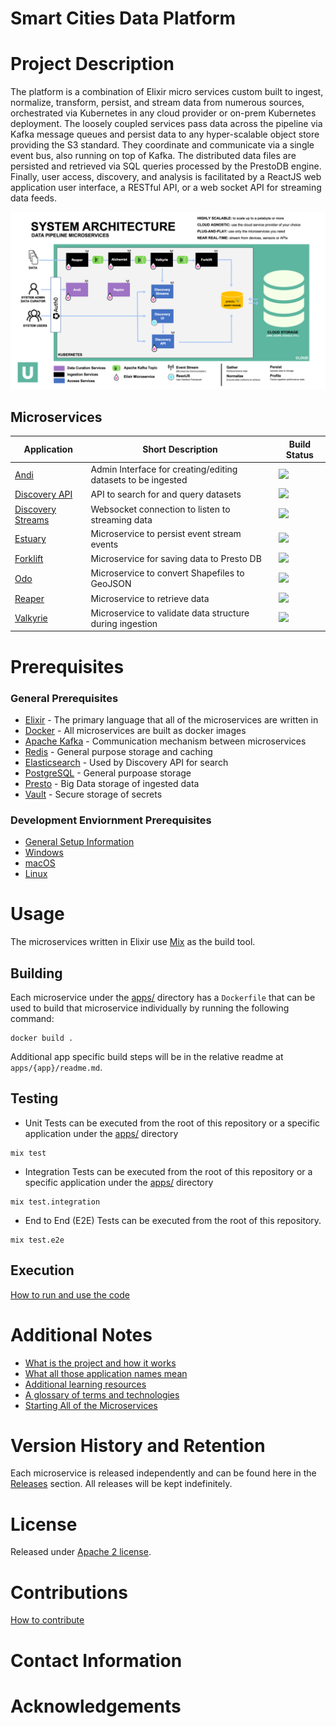 # Smart Cities Data Platform

# Project Description
The platform is a combination of Elixir micro services custom built to ingest, normalize, transform,
persist, and stream data from numerous sources, orchestrated via Kubernetes in any cloud provider or
on-prem Kubernetes deployment. The loosely coupled services pass data across the pipeline via Kafka
message queues and persist data to any hyper-scalable object store providing the S3 standard. They
coordinate and communicate via a single event bus, also running on top of Kafka. The distributed data
files are persisted and retrieved via SQL queries processed by the PrestoDB engine.
Finally, user access, discovery, and analysis is facilitated by a ReactJS web application user interface,
a RESTful API, or a web socket API for streaming data feeds.

![scdp architecture diagram](./scdp_arch.png?raw=true "scdp architecture")

## Microservices
| Application       | Short Description | Build Status |
| ----------------- | ----------------- | ------------ |
| [Andi](https://github.com/Datastillery/smartcitiesdata/blob/master/apps/andi/README.md)                             | Admin Interface for creating/editing datasets to be ingested  | ![](https://github.com/Datastillery/smartcitiesdata/actions/workflows/andi.yml/badge.svg)  |
| [Discovery API](https://github.com/Datastillery/smartcitiesdata/blob/master/apps/discovery_api/README.md)           | API to search for and query datasets                          | ![](https://github.com/Datastillery/smartcitiesdata/actions/workflows/discovery_api.yml/badge.svg) |
| [Discovery Streams](https://github.com/Datastillery/smartcitiesdata/blob/master/apps/discovery_streams/README.md)   | Websocket connection to listen to streaming data              | ![](https://github.com/Datastillery/smartcitiesdata/actions/workflows/discovery_streams.yml/badge.svg)  |
| [Estuary](https://github.com/Datastillery/smartcitiesdata/blob/master/apps/estuary/README.md)                       | Microservice to persist event stream events                   | ![](https://github.com/Datastillery/smartcitiesdata/actions/workflows/estuary.yml/badge.svg)  |
| [Forklift](https://github.com/Datastillery/smartcitiesdata/blob/master/apps/forklift/README.md)                     | Microservice for saving data to Presto DB                     | ![](https://github.com/Datastillery/smartcitiesdata/actions/workflows/forklift.yml/badge.svg)  |
| [Odo](https://github.com/Datastillery/smartcitiesdata/blob/master/apps/odo/README.md)                               | Microservice to convert Shapefiles to GeoJSON                 | ![](https://github.com/Datastillery/smartcitiesdata/actions/workflows/odo.yml/badge.svg)  |
| [Reaper](https://github.com/Datastillery/smartcitiesdata/blob/master/apps/reaper/README.md)                         | Microservice to retrieve data                                 | ![](https://github.com/Datastillery/smartcitiesdata/actions/workflows/reaper.yml/badge.svg)  |
| [Valkyrie](https://github.com/Datastillery/smartcitiesdata/blob/master/apps/valkyrie/README.md)                     | Microservice to validate data structure during ingestion      | ![](https://github.com/Datastillery/smartcitiesdata/actions/workflows/valkyrie.yml/badge.svg)  |

# Prerequisites
### General Prerequisites
* [Elixir](https://elixir-lang.org/) - The primary language that all of the microservices are written in
* [Docker](https://www.docker.com/) - All microservices are built as docker images
* [Apache Kafka](https://kafka.apache.org/) -  Communication mechanism between microservices
* [Redis](https://redis.io/) - General purpose storage and caching
* [Elasticsearch](https://www.elastic.co/) - Used by Discovery API for search
* [PostgreSQL](https://www.postgresql.org/) - General purpoase storage
* [Presto](https://prestodb.io/) - Big Data storage of ingested data
* [Vault](https://www.vaultproject.io/) - Secure storage of secrets

### Development Enviornment Prerequisites
* [General Setup Information](https://github.com/Datastillery/smartcitiesdata/wiki/Setup)
* [Windows](https://github.com/Datastillery/smartcitiesdata/wiki/Windows-Setup)
* [macOS](https://github.com/Datastillery/smartcitiesdata/wiki/macOS-Setup)
* [Linux](https://github.com/Datastillery/smartcitiesdata/wiki/Linux-Setup)


# Usage
The microservices written in Elixir use [Mix](https://elixir-lang.org/getting-started/mix-otp/introduction-to-mix.html) as the build tool.
## Building
Each microservice under the [apps/](https://github.com/Datastillery/smartcitiesdata/tree/master/apps) directory has a `Dockerfile` that can be used to build that microservice individually by running the following command:
```
docker build .
```

Additional app specific build steps will be in the relative readme at `apps/{app}/readme.md`.

## Testing
* Unit Tests can be executed from the root of this repository or a specific application under the [apps/](https://github.com/Datastillery/smartcitiesdata/tree/master/apps) directory
```
mix test
```
* Integration Tests can be executed from the root of this repository or a specific application under the [apps/](https://github.com/Datastillery/smartcitiesdata/tree/master/apps) directory
```
mix test.integration
```
* End to End (E2E) Tests can be executed from the root of this repository.
```
mix test.e2e
```
## Execution
[How to run and use the code](https://github.com/Datastillery/smartcitiesdata/wiki/Run)

# Additional Notes
* [What is the project and how it works](https://github.com/Datastillery/smartcitiesdata/wiki/The-What)
* [What all those application names mean](https://github.com/Datastillery/smartcitiesdata/wiki/Names)
* [Additional learning resources](https://github.com/Datastillery/smartcitiesdata/wiki/Resources)
* [A glossary of terms and technologies](https://github.com/Datastillery/smartcitiesdata/wiki/Glossary)
* [Starting All of the Microservices](https://github.com/Datastillery/smartcitiesdata/wiki/Run)
# Version History and Retention
Each microservice is released independently and can be found here in the [Releases](https://github.com/Datastillery/smartcitiesdata/releases) section.  All releases will be kept indefinitely.
# License
Released under [Apache 2 license](https://github.com/Datastillery/smartcitiesdata/blob/master/LICENSE).
# Contributions
[How to contribute](https://github.com/Datastillery/smartcitiesdata/wiki/Contribute)
# Contact Information
# Acknowledgements
